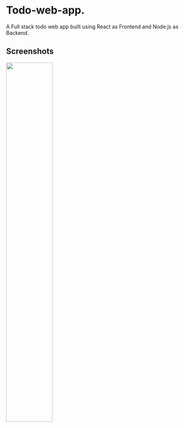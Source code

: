 # Todo-web-app.

A Full stack todo web app built using React as Frontend and Node.js as Backend.

## Screenshots

<img src="https://github.com/YashR25/todo-web-app/assets/95738812/e72dccdd-ef2c-41c3-a8ea-8180ac046558" width=50%>
